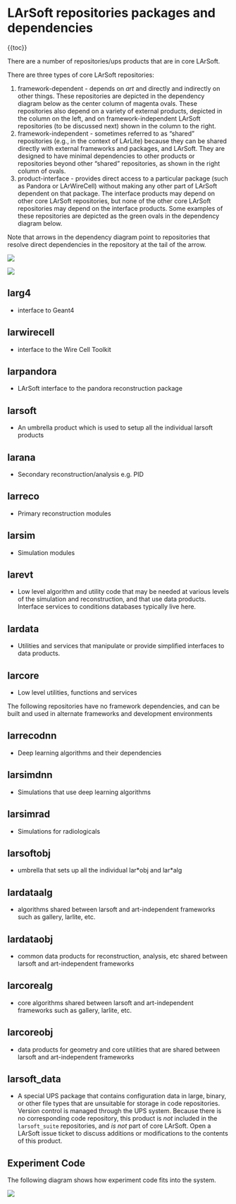 # LArSoft repositories packages and dependencies

{{toc}}

There are a number of repositories/ups products that are in core LArSoft.

There are three types of core LArSoft repositories:

1.  framework-dependent - depends on *art* and directly and indirectly on other things. These repositories are depicted in the dependency diagram below as the center column of magenta ovals. These repositories also depend on a variety of external products, depicted in the column on the left, and on framework-independent LArSoft repositories (to be discussed next) shown in the column to the right.
2.  framework-independent - sometimes referred to as “shared” repositories (e.g., in the context of LArLite) because they can be shared directly with external frameworks and packages, and LArSoft. They are designed to have minimal dependencies to other products or repositories beyond other “shared” repositories, as shown in the right column of ovals.
3.  product-interface - provides direct access to a particular package (such as Pandora or LArWireCell) without making any other part of LArSoft dependent on that package. The interface products may depend on other core LArSoft repositories, but none of the other core LArSoft repositories may depend on the interface products. Some examples of these repositories are depicted as the green ovals in the dependency diagram below.

Note that arrows in the dependency diagram point to repositories that resolve direct dependencies in the repository at the tail of the arrow.

![](structural.png)

![](dependencies.png)

## larg4

-   interface to Geant4

## larwirecell

-   interface to the Wire Cell Toolkit

## larpandora

-   LArSoft interface to the pandora reconstruction package

## larsoft

-   An umbrella product which is used to setup all the individual larsoft products

## larana

-   Secondary reconstruction/analysis e.g. PID

## larreco

-   Primary reconstruction modules

## larsim

-   Simulation modules

## larevt

-   Low level algorithm and utility code that may be needed at various levels of the simulation and reconstruction, and that use data products. Interface services to conditions databases typically live here.

## lardata

-   Utilities and services that manipulate or provide simplified interfaces to data products.

## larcore

-   Low level utilities, functions and services

The following repositories have no framework dependencies, and can be built and used in alternate frameworks and development environments

## larrecodnn

-   Deep learning algorithms and their dependencies

## larsimdnn

-   Simulations that use deep learning algorithms

## larsimrad

-   Simulations for radiologicals

## larsoftobj

-   umbrella that sets up all the individual lar\*obj and lar\*alg

## lardataalg

-   algorithms shared between larsoft and art-independent frameworks such as gallery, larlite, etc.

## lardataobj

-   common data products for reconstruction, analysis, etc shared between larsoft and art-independent frameworks

## larcorealg

-   core algorithms shared between larsoft and art-independent frameworks such as gallery, larlite, etc.

## larcoreobj

-   data products for geometry and core utilities that are shared between larsoft and art-independent frameworks

## larsoft_data

-   A special UPS package that contains configuration data in large, binary, or other file types that are unsuitable for storage in code repositories. Version control is managed through the UPS system. Because there is no corresponding code repository, this product is *not* included in the `larsoft_suite` repositories, and *is not* part of core LArSoft. Open a LArSoft issue ticket to discuss additions or modifications to the contents of this product.

## Experiment Code

The following diagram shows how experiment code fits into the system.

![](experimentcode.png)

